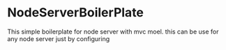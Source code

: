 # NodeServerBoilerPlate
This simple boilerplate for node server with mvc moel. this can be use for any node server just by configuring 
